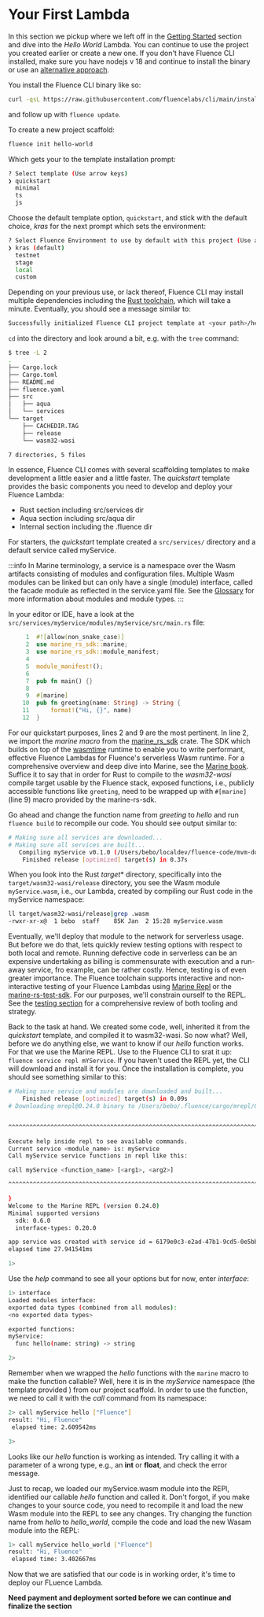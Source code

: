 # Your First Lambda

In this section we pickup where we left off in the [Getting Started](../overview/getting_started.md) section and dive into the *Hello World* Lambda. You can continue to use the project you created earlier or create a new one. If you don't have Fluence CLI installed, make sure you have nodejs v 18 and continue to install the binary or use an [alternative approach](https://github.com/fluencelabs/cli?tab=readme-ov-file#installation-and-usage).

You install the Fluence CLI binary like so:
```bash
curl -qsL https://raw.githubusercontent.com/fluencelabs/cli/main/install.sh | bash
```
and follow up with `fluence update`. 

To create a new project scaffold:

```bash
fluence init hello-world
```

Which gets your to the template installation prompt:

```bash
? Select template (Use arrow keys)
❯ quickstart
  minimal
  ts
  js
```
Choose the default template option, `quickstart`, and stick with the default choice, *kras* for the next prompt which sets the environment:

```bash
? Select Fluence Environment to use by default with this project (Use arrow keys)
❯ kras (default)
  testnet
  stage
  local
  custom
```

Depending on your previous use, or lack thereof, Fluence CLI may install multiple dependencies including the [Rust toolchain](https://www.rust-lang.org/), which will take a minute. Eventually, you should see a message similar to:

```bash
Successfully initialized Fluence CLI project template at <your path>/hello-world
```

`cd` into the directory and look around a bit, e.g. with the `tree` command:

```bash
$ tree -L 2
.
├── Cargo.lock
├── Cargo.toml
├── README.md
├── fluence.yaml
├── src
│   ├── aqua
│   └── services
└── target
    ├── CACHEDIR.TAG
    ├── release
    └── wasm32-wasi

7 directories, 5 files
```

In essence, Fluence CLI comes with several scaffolding templates to make development a little easier and a little faster. The *quickstart* template provides the basic components you need to develop and deploy your Fluence Lambda:

* Rust section including src/services dir
* Aqua section including src/aqua dir
* Internal section including the .fluence dir

For starters, the *quickstart* template created a `src/services/` directory and a default service called myService. 

:::info
In Marine terminology, a service is a namespace over the Wasm artifacts consisting of  modules and configuration files. Multiple Wasm modules can be linked but can only have a single (module) interface, called the facade module as reflected in the service.yaml file. See the [Glossary](https://fluence.dev/docs/build/glossary#facade-module) for more information about modules and module types.
:::

In your editor or IDE, have a look at the `src/services/myService/modules/myService/src/main.rs` file:

```rust
     1	#![allow(non_snake_case)]
     2	use marine_rs_sdk::marine;
     3	use marine_rs_sdk::module_manifest;
     4
     5	module_manifest!();
     6
     7	pub fn main() {}
     8
     9	#[marine]
    10	pub fn greeting(name: String) -> String {
    11	    format!("Hi, {}", name)
    12	}
```

For our quickstart purposes, lines 2 and 9 are the most pertinent. In line 2, we import the *marine macro* from the [marine_rs_sdk](https://crates.io/crates/marine-rs-sdk) crate. The SDK which builds on top of the [wasmtime](https://wasmtime.dev/) runtime to enable you to write performant, effective Fluence Lambdas for Fluence's serverless Wasm runtime. For a comprehensive overview and deep dive into Marine, see the [Marine book](https://fluence.dev/docs/marine-book/introduction).  Suffice it to say that in order for Rust to compile to the *wasm32-wasi* compile target usable by the Fluence stack, exposed functions, i.e., publicly accessible functions like `greeting`, need to be wrapped up with `#[marine]` (line 9) macro provided by the marine-rs-sdk.

Go ahead and change the function name from *greeting* to *hello* and run `fluence build` to recompile our code. You should see output similar to:

```bash
# Making sure all services are downloaded...
# Making sure all services are built...
   Compiling myService v0.1.0 (/Users/bebo/localdev/fluence-code/mvm-docs-code/hello-world/src/services/myService/modules/myService)
    Finished release [optimized] target(s) in 0.37s
```

When you look into the Rust *target** directory, specifically into the `target/wasm32-wasi/release` directory, you see the Wasm module `myService.wasm`, i.e., our Lambda, created by compiling our Rust code in the myService namespace:

```bash
ll target/wasm32-wasi/release|grep .wasm
-rwxr-xr-x@  1 bebo  staff    85K Jan  2 15:28 myService.wasm
```

Eventually, we'll deploy that module to the network for serverless usage. But before we do that, lets quickly review testing options with respect to both local and remote. Running defective code in serverless can be an expensive undertaking as billing is commensurate with execution and a run-away service, fro example, can be rather costly. Hence, testing is of even greater importance. The Fluence toolchain supports interactive and non-interactive testing of your Fluence Lambdas using [Marine Repl](https://crates.io/crates/mrepl) or the [marine-rs-test-sdk](https://crates.io/crates/mrepl). For our purposes, we'll constrain ourself to the REPL. See the [testing section](../how-to/test.md) for a comprehensive review of both tooling and strategy.

Back to the task at hand. We created some code, well, inherited it from the *quickstart* template, and compiled it to wasm32-wasi. So now what? Well, before we do anything else, we want to know if our *hello* function works. For that we use the Marine REPL. Use to the Fluence CLI to srat it up: `fluence service repl mYService`. If you haven't used the REPL yet, the CLI will download and install it for you. Once the installation is complete, you should see something similar to this:

```bash
# Making sure service and modules are downloaded and built...
    Finished release [optimized] target(s) in 0.09s
# Downloading mrepl@0.24.0 binary to /Users/bebo/.fluence/cargo/mrepl/0.24.0...


^^^^^^^^^^^^^^^^^^^^^^^^^^^^^^^^^^^^^^^^^^^^^^^^^^^^^^^^^^^^^^^^^^^^^^^^^^^^^^^^

Execute help inside repl to see available commands.
Current service <module_name> is: myService
Call myService service functions in repl like this:

call myService <function_name> [<arg1>, <arg2>]

^^^^^^^^^^^^^^^^^^^^^^^^^^^^^^^^^^^^^^^^^^^^^^^^^^^^^^^^^^^^^^^^^^^^^^^^^^^^^^^^

}
Welcome to the Marine REPL (version 0.24.0)
Minimal supported versions
  sdk: 0.6.0
  interface-types: 0.20.0

app service was created with service id = 6179e0c3-e2ad-47b1-9cd5-0e5bb37da89e
elapsed time 27.941541ms

1>
```

Use the *help* command to see all your options but for now, enter *interface*:

```bash
1> interface
Loaded modules interface:
exported data types (combined from all modules):
<no exported data types>

exported functions:
myService:
  func hello(name: string) -> string

2>
```

Remember when we wrapped the *hello* functions with the `marine` macro to make the function callable? Well, here it is in the *myService* namespace (the template provided ) from our project scaffold. In order to use the function, we need to call it with the *call* command from its namespace:

```bash
2> call myService hello ["Fluence"]
result: "Hi, Fluence"
 elapsed time: 2.609542ms

3>
```

Looks like our *hello* function is working as intended. Try calling it with a parameter of a wrong type, e.g., an **int** or **float**, and check the error message.

Just to recap, we loaded our myService.wasm module into the REPl, identified our callable *hello* function and called it. Don't forgot, if you make changes to your source code, you need to recompile it and load the new Wasm module into the REPL to see any changes. Try changing the function name from *hello* to *hello_world*, compile the code and load the new Wasam module into the REPL:

```bash
1> call myService hello_world ["Fluence"]
result: "Hi, Fluence"
 elapsed time: 3.402667ms
```

Now that we are satisfied that our code is in working order, it's time to deploy our FLuence Lambda.


**Need payment and deployment sorted before we can continue and finalize the section**





